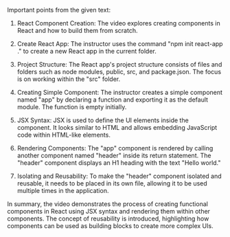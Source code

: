 Important points from the given text:

1. React Component Creation: The video explores creating components in React and how to build them from scratch.

2. Create React App: The instructor uses the command "npm init react-app ." to create a new React app in the current folder.

3. Project Structure: The React app's project structure consists of files and folders such as node modules, public, src, and package.json. The focus is on working within the "src" folder.

4. Creating Simple Component: The instructor creates a simple component named "app" by declaring a function and exporting it as the default module. The function is empty initially.

5. JSX Syntax: JSX is used to define the UI elements inside the component. It looks similar to HTML and allows embedding JavaScript code within HTML-like elements.

6. Rendering Components: The "app" component is rendered by calling another component named "header" inside its return statement. The "header" component displays an H1 heading with the text "Hello world."

7. Isolating and Reusability: To make the "header" component isolated and reusable, it needs to be placed in its own file, allowing it to be used multiple times in the application.

In summary, the video demonstrates the process of creating functional components in React using JSX syntax and rendering them within other components. The concept of reusability is introduced, highlighting how components can be used as building blocks to create more complex UIs.
